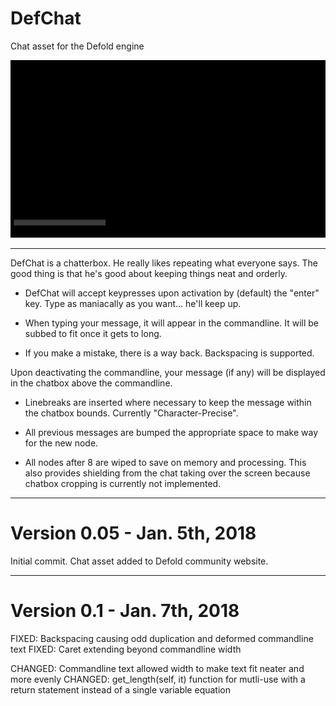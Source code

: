 # DefChat
Chat asset for the Defold engine

![alt text](https://raw.githubusercontent.com/GamingBud/DefChat/master/misc/DEF_CHAT.gif)

-----------------------------------------------------------------------------------------------
DefChat is a chatterbox. He really likes repeating what everyone says. The good thing is that he's good about keeping things neat and orderly.

* DefChat will accept keypresses upon activation by (default) the "enter" key. Type as maniacally as you want... he'll keep up.

* When typing your message, it will appear in the commandline. It will be subbed to fit once it gets to long.

* If you make a mistake, there is a way back. Backspacing is supported.

Upon deactivating the commandline, your message (if any) will be displayed in the chatbox above the commandline.

* Linebreaks are inserted where necessary to keep the message within the chatbox bounds. Currently "Character-Precise".

* All previous messages are bumped the appropriate space to make way for the new node.

* All nodes after 8 are wiped to save on memory and processing. This also provides shielding from the chat taking over the screen because chatbox cropping is currently not implemented.

------

# Version 0.05 - Jan. 5th, 2018

Initial commit. Chat asset added to Defold community website.

------

# Version 0.1 - Jan. 7th, 2018

FIXED: Backspacing causing odd duplication and deformed commandline text
FIXED: Caret extending beyond commandline width

CHANGED: Commandline text allowed width to make text fit neater and more evenly
CHANGED: get_length(self, it) function for mutli-use with a return statement instead of a single variable equation
